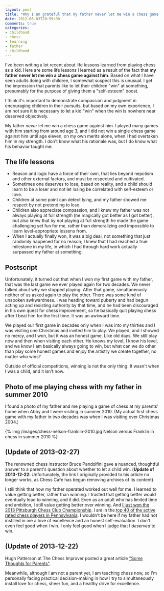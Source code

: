 ```yaml
---
layout: post
title: "Why I am grateful that my father never let me win a chess game against him"
date: 2012-06-03T20:59:00
comments: true
categories:
- childhood
- chess
- learning
- father
- childhood
---
```

I've been writing a lot recent about life lessons learned from playing chess as a kid. Here are some life lessons I learned as a result of the fact that **my father never let me win a chess game against him**. Based on what I have seen adults doing with children, I somewhat suspect this is unusual. I get the impression that parents like to let their children "win" at something, presumably for the purpose of giving them a "self-esteem" boost.

I think it's important to demonstrate compassion and judgment in encouraging children in their pursuits, but based on my own experience, I am not sure it is necessary to let a kid "win" when the win is nowhere near deserved objectively.

My father *never* let me win a chess game against him. I played many games with him starting from around age 3, and I did not win a single chess game against him until age eleven, on my own merits alone, when I had overtaken him in my strength. I don't know what his rationale was, but I do know what his behavior taught me.

## The life lessons

- Reason and logic have a force of their own, that lies beyond nepotism and other external factors, and must be respected and cultivated.
- Sometimes one deserves to lose, based on reality, and a child should learn to be a loser and not let losing be correlated with self-esteem or love.
- Children at some point can detect lying, and my father showed me respect by not pretending to lose.
- Children also appreciate compassion, and I knew my father was not always playing at full strength (he magically got better as I got better), but also knew that by not playing at full strength he made the game challenging yet fun for me, rather than demoralizing and impossible to learn level-appropriate lessons from.
- When I actually finally won, it was a big deal, not something that just randomly happened for no reason; I knew that I had reached a true milestone in my life, in which I had through hard work actually surpassed my father at something.

## Postscript

Unfortunately, it turned out that when I won my first game with my father, that was the last game we ever played again for two decades. We never talked about why we stopped playing. After that game, simultaneously neither of us asked again to play the other. There was some kind of unspoken awkwardness. I was heading toward puberty and had begun acting up and resisting authority by that time, and he had been discouraged in his own quest for chess improvement, so he basically quit playing chess after I beat him for the first time. It was an awkward time.

We played our first game in decades only when I was into my thirties and I was visiting one Christmas and invited him to play. We played, and I showed no mercy, and I won, but it was an honest game. Like old days. We still play now and then when visiting each other. He knows my level, I know his level, and we know I am basically always going to win, but what can we do other than play some honest games and enjoy the artistry we create together, no matter who wins?

Outside of official competitions, winning is not the only thing. It wasn't when I was a child, and it isn't now.

## Photo of me playing chess with my father in summer 2010

I found a photo of my father and me playing a game of chess at my parents' home when Abby and I were visiting in summer 2010. (My actual first chess game with my father in two decades was when I was visiting over Christmas 2004.)

{% img /images/chess-nelson-franklin-2010.jpg Nelson versus Franklin in chess in summer 2010 %}

## (Update of 2013-02-27)

The renowned chess instructor Bruce Pandolfini gave a nuanced, thoughtful answer to a parent's question about whether to let a child win. (**Update of 2013-12-22**: Unfortunately, the link I originally provided to his article no longer works, as Chess Cafe has begun removing archives of its content).

I still think that how my father operated worked out well for me. I learned to value getting better, rather than winning. I trusted that getting better would eventually lead to winning, and it did. Even as an adult who has limited time and ambition, I still value getting better over winning. And [I just won the 2013 Pittsburgh Chess Club Championship](/blog/2013/02/20/pittsburgh-chess-club-championship-2013-round-6-winning-as-black-like-a-madman/). I am in the [top 40 of the active rated chess players in Pennsylvania](http://www.pscfchess.org/ratings/regtoppa.htm). I wouldn't be here if my father had not instilled in me a love of excellence and an honest self-evaluation. I don't even feel good when I win. I only feel good when I judge that I *deserved* to win.

## (Update of 2013-12-22)

Hugh Patterson at The Chess Improver posted a great article ["Some Thoughts for Parents"](http://chessimprover.com/some-thoughts-for-parents/).

Meanwhile, although I am not a parent yet, I am teaching chess now, so I'm personally facing practical decision-making in how I try to simultaneously install love for chess, sheer fun, and a healthy drive for excellence.
